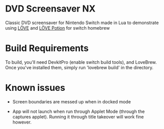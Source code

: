 
# DVD Screensaver NX    

Classic DVD screensaver for Nintendo Switch made in Lua to demonstrate using [LÖVE](https://github.com/love2d/love) and [LÖVE Potion](https://github.com/lovebrew/lovepotion) for switch homebrew

# Build Requirements

To build, you'll need DevkitPro (enable switch build tools), and LoveBrew. Once you've installed them, simply run 'lovebrew build' in the directory.

# Known issues

- Screen boundaries are messed up when in docked mode

- App will not launch when run through Applet Mode (through the captures applet). Running it through title takeover will work fine however.